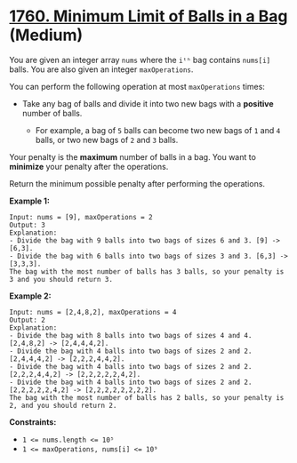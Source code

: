 # [1760. Minimum Limit of Balls in a Bag][link] (Medium)

[link]: https://leetcode.com/problems/minimum-limit-of-balls-in-a-bag/

You are given an integer array `nums` where the `iᵗʰ` bag contains `nums[i]` balls. You are also
given an integer `maxOperations`.

You can perform the following operation at most `maxOperations` times:

- Take any bag of balls and divide it into two new bags with a **positive** number of balls.

  - For example, a bag of `5` balls can become two new bags of `1` and `4` balls, or two new bags of
`2` and `3` balls.

Your penalty is the **maximum** number of balls in a bag. You want to **minimize** your penalty
after the operations.

Return the minimum possible penalty after performing the operations.

**Example 1:**

```
Input: nums = [9], maxOperations = 2
Output: 3
Explanation:
- Divide the bag with 9 balls into two bags of sizes 6 and 3. [9] -> [6,3].
- Divide the bag with 6 balls into two bags of sizes 3 and 3. [6,3] -> [3,3,3].
The bag with the most number of balls has 3 balls, so your penalty is 3 and you should return 3.
```

**Example 2:**

```
Input: nums = [2,4,8,2], maxOperations = 4
Output: 2
Explanation:
- Divide the bag with 8 balls into two bags of sizes 4 and 4. [2,4,8,2] -> [2,4,4,4,2].
- Divide the bag with 4 balls into two bags of sizes 2 and 2. [2,4,4,4,2] -> [2,2,2,4,4,2].
- Divide the bag with 4 balls into two bags of sizes 2 and 2. [2,2,2,4,4,2] -> [2,2,2,2,2,4,2].
- Divide the bag with 4 balls into two bags of sizes 2 and 2. [2,2,2,2,2,4,2] -> [2,2,2,2,2,2,2,2].
The bag with the most number of balls has 2 balls, so your penalty is 2, and you should return 2.
```

**Constraints:**

- `1 <= nums.length <= 10⁵`
- `1 <= maxOperations, nums[i] <= 10⁹`
